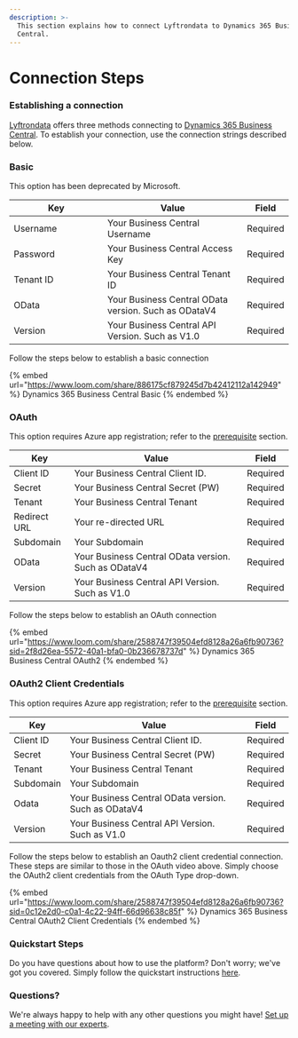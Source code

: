 ```yaml
---
description: >-
  This section explains how to connect Lyftrondata to Dynamics 365 Business
  Central.
---
```


# Connection Steps

### Establishing a connection

[Lyftrondata](https://www.lyftrondata.com) offers three methods connecting to [Dynamics 365 Business Central](https://www.lyftrondata.com/integration/dynamics-365-business-central/). To establish your connection, use the connection strings described below.

### Basic

This option has been deprecated by Microsoft.

<table><thead><tr><th width="204">Key</th><th width="342">Value</th><th>Field</th></tr></thead><tbody><tr><td>Username</td><td>Your Business Central Username</td><td>Required</td></tr><tr><td>Password</td><td>Your Business Central Access Key</td><td>Required</td></tr><tr><td>Tenant ID</td><td>Your Business Central Tenant ID</td><td>Required</td></tr><tr><td>OData</td><td>Your Business Central OData version. Such as ODataV4</td><td>Required</td></tr><tr><td>Version</td><td>Your Business Central API Version. Such as V1.0</td><td>Required</td></tr></tbody></table>

Follow the steps below to establish a basic connection

{% embed url="https://www.loom.com/share/886175cf879245d7b42412112a142949" %}
Dynamics 365 Business Central Basic
{% endembed %}

### OAuth

This option requires Azure app registration; refer to the [prerequisite](prerequisite.md) section.

| Key          | Value                                                | Field    |
| ------------ | ---------------------------------------------------- | -------- |
| Client ID    | Your Business Central Client ID.                     | Required |
| Secret       | Your Business Central Secret (PW)                    | Required |
| Tenant       | Your Business Central Tenant                         | Required |
| Redirect URL | Your re-directed URL                                 | Required |
| Subdomain    | Your Subdomain                                       | Required |
| OData        | Your Business Central OData version. Such as ODataV4 | Required |
| Version      | Your Business Central API Version. Such as V1.0      | Required |

Follow the steps below to establish an OAuth connection

{% embed url="https://www.loom.com/share/2588747f39504efd8128a26a6fb90736?sid=2f8d26ea-5572-40a1-bfa0-0b236678737d" %}
Dynamics 365 Business Central OAuth2
{% endembed %}

### OAuth2 Client Credentials

This option requires Azure app registration; refer to the [prerequisite](prerequisite.md) section.

| Key       | Value                                                | Field    |
| --------- | ---------------------------------------------------- | -------- |
| Client ID | Your Business Central Client ID.                     | Required |
| Secret    | Your Business Central Secret (PW)                    | Required |
| Tenant    | Your Business Central Tenant                         | Required |
| Subdomain | Your Subdomain                                       | Required |
| Odata     | Your Business Central OData version. Such as ODataV4 | Required |
| Version   | Your Business Central API Version. Such as V1.0      | Required |

Follow the steps below to establish an Oauth2 client credential connection. These steps are similar to those in the OAuth video above. Simply choose the OAuth2 client credentials from the OAuth Type drop-down.

{% embed url="https://www.loom.com/share/2588747f39504efd8128a26a6fb90736?sid=0c12e2d0-c0a1-4c22-94ff-66d96638c85f" %}
Dynamics 365 Business Central OAuth2 Client Credentials
{% endembed %}

### Quickstart Steps

Do you have questions about how to use the platform? Don't worry; we've got you covered. Simply follow the quickstart instructions [here](../../quickstart-steps.md).

### Questions? <a href="#questions" id="questions"></a>

We're always happy to help with any other questions you might have! [Set up a meeting with our experts](https://www.lyftrondata.com/book-a-meeting/).
